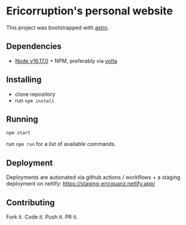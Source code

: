 # Ericorruption's personal website

This project was bootstrapped with [astro](https://astro.build/).

## Dependencies

- [Node v16.17.0](https://nodejs.org/) + NPM, preferably via [volta](https://volta.sh/)

## Installing

- clone repository
- run `npm install`

## Running

```
npm start
```

run `npm run` for a list of available commands.

<!-- TODO update command for astro -->
<!-- `npx browser-sync start --files '_site/**' --proxy localhost:4000` -->

## Deployment

Deployments are automated via github actions / workflows + a staging deployment on netlify: https://staging-ericquanz.netlify.app/

## Contributing

Fork it. Code it. Push it. PR it.
